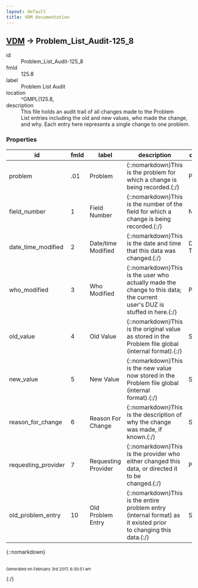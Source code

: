 ```yaml
---
layout: default
title: VDM documentation
---
```


## [VDM](TableOfContent.md) &#8594; Problem_List_Audit-125_8 

<dl>
<dt>id</dt><dd>Problem_List_Audit-125_8</dd>
<dt>fmId</dt><dd>125.8</dd>
<dt>label</dt><dd>Problem List Audit</dd>
<dt>location</dt><dd>^GMPL(125.8,</dd>
<dt>description</dt><dd>This file holds an audit trail of all changes made to the Problem<br/>List entries including the old and new values, who made the change,<br/>and why.  Each entry here represents a single change to one problem.</dd>
</dl>

### Properties

| id | fmId | label | description | datatype | location | attributes | range | 
| --- | --- | --- | --- | --- | --- | --- | --- | 
| problem | .01 | Problem | {::nomarkdown}This is the problem for which a change is being recorded.{:/} | POINTER |  | REQUIRED, INDEXED | [Problem-9000011](Problem-9000011.md) | 
| field_number | 1 | Field Number | {::nomarkdown}This is the number of the field for which a change is being recorded.{:/} | NUMERIC |  | REQUIRED |  | 
| date_time_modified | 2 | Date/time Modified | {::nomarkdown}This is the date and time that this data was changed.{:/} | DATE-TIME |  | REQUIRED |  | 
| who_modified | 3 | Who Modified | {::nomarkdown}This is the user who actually made the change to this data; the current<br/>user's DUZ is stuffed in here.{:/} | POINTER |  |  | [New_Person-200](New_Person-200.md) | 
| old_value | 4 | Old Value | {::nomarkdown}This is the original value as stored in the Problem file global<br/>(internal format).{:/} | STRING |  |  |  | 
| new_value | 5 | New Value | {::nomarkdown}This is the new value now stored in the Problem file global (internal<br/>format).{:/} | STRING |  |  |  | 
| reason_for_change | 6 | Reason For Change | {::nomarkdown}This is the description of why the change was made, if known.{:/} | STRING |  |  |  | 
| requesting_provider | 7 | Requesting Provider | {::nomarkdown}This is the provider who either changed this data, or directed it to be<br/>changed.{:/} | POINTER |  |  | [New_Person-200](New_Person-200.md) | 
| old_problem_entry | 10 | Old Problem Entry | {::nomarkdown}This is the entire problem entry (internal format) as it existed prior<br/>to changing this data.{:/} | STRING |  |  |  | 

{::nomarkdown} <br/><br/><p style="font-size: 11px">Generated on February 3rd 2017, 6:30:51 am</p>{:/}